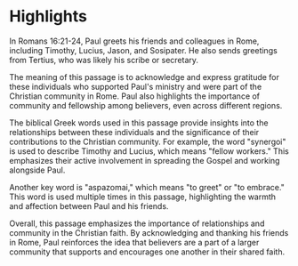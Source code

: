 # Highlights

In Romans 16:21-24, Paul greets his friends and colleagues in Rome, including Timothy, Lucius, Jason, and Sosipater. He also sends greetings from Tertius, who was likely his scribe or secretary. 

The meaning of this passage is to acknowledge and express gratitude for these individuals who supported Paul's ministry and were part of the Christian community in Rome. Paul also highlights the importance of community and fellowship among believers, even across different regions.

The biblical Greek words used in this passage provide insights into the relationships between these individuals and the significance of their contributions to the Christian community. For example, the word "synergoi" is used to describe Timothy and Lucius, which means "fellow workers." This emphasizes their active involvement in spreading the Gospel and working alongside Paul. 

Another key word is "aspazomai," which means "to greet" or "to embrace." This word is used multiple times in this passage, highlighting the warmth and affection between Paul and his friends. 

Overall, this passage emphasizes the importance of relationships and community in the Christian faith. By acknowledging and thanking his friends in Rome, Paul reinforces the idea that believers are a part of a larger community that supports and encourages one another in their shared faith.

